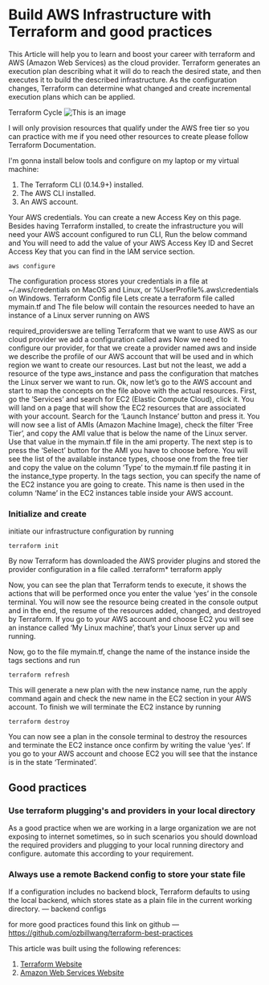 # Build AWS Infrastructure with Terraform and good practices

This Article will help you to learn and boost your career with terraform and AWS (Amazon Web Services) as the cloud provider.
Terraform generates an execution plan describing what it will do to reach the desired state, and then executes it to build the described infrastructure. As the configuration changes, Terraform can determine what changed and create incremental execution plans which can be applied.

Terraform Cycle
![This is an image](https://myoctocat.com/assets/images/base-octocat.svg)


I will only provision resources that qualify under the AWS free tier so you can practice with me if you need other resources to create please follow Terraform Documentation.

I'm gonna install below tools and configure on my laptop or my virtual machine:

1. The Terraform CLI (0.14.9+) installed.
2. The AWS CLI installed.
3. An AWS account.

Your AWS credentials. You can create a new Access Key on this page.
Besides having Terraform installed, to create the infrastructure you will need your AWS account configured to run CLI, Run the below command and You will need to add the value of your AWS Access Key ID and Secret Access Key that you can find in the IAM service section.

```
aws configure
```

The configuration process stores your credentials in a file at ~/.aws/credentials on MacOS and Linux, or %UserProfile%\.aws\credentials on Windows.
Terraform Config file
Lets create a terraform file called mymain.tf and The file below will contain the resources needed to have an instance of a Linux server running on AWS

required_providerswe are telling Terraform that we want to use AWS as our cloud provider we add a configuration called aws
Now we need to configure our provider, for that we create a provider named aws and inside we describe the profile of our AWS account that will be used and in which region we want to create our resources.
Last but not the least, we add a resource of the type aws_instance and pass the configuration that matches the Linux server we want to run.
Ok, now let’s go to the AWS account and start to map the concepts on the file above with the actual resources.
First, go the ‘Services’ and search for EC2 (Elastic Compute Cloud), click it. You will land on a page that will show the EC2 resources that are associated with your account. Search for the ‘Launch Instance’ button and press it. You will now see a list of AMIs (Amazon Machine Image), check the filter ‘Free Tier’, and copy the AMI value that is below the name of the Linux server. Use that value in the mymain.tf file in the ami property.
The next step is to press the ‘Select’ button for the AMI you have to choose before. You will see the list of the available instance types, choose one from the free tier and copy the value on the column ‘Type’ to the mymain.tf file pasting it in the instance_type property.
In the tags section, you can specify the name of the EC2 instance you are going to create. This name is then used in the column ‘Name’ in the EC2 instances table inside your AWS account.

### Initialize and create

initiate our infrastructure configuration by running

```
terraform init
```
By now Terraform has downloaded the AWS provider plugins and stored the provider configuration in a file called .terraform*
terraform apply

Now, you can see the plan that Terraform tends to execute, it shows the actions that will be performed once you enter the value ‘yes’ in the console terminal.
You will now see the resource being created in the console output and in the end, the resume of the resources added, changed, and destroyed by Terraform.
If you go to your AWS account and choose EC2 you will see an instance called ‘My Linux machine’, that’s your Linux server up and running.

Now, go to the file mymain.tf, change the name of the instance inside the tags sections and run

```
terraform refresh
```
This will generate a new plan with the new instance name, run the apply command again and check the new name in the EC2 section in your AWS account.
To finish we will terminate the EC2 instance by running

```
terraform destroy
```

You can now see a plan in the console terminal to destroy the resources and terminate the EC2 instance once confirm by writing the value ‘yes’. If you go to your AWS account and choose EC2 you will see that the instance is in the state ‘Terminated’.

## Good practices

### Use terraform plugging's and providers in your local directory

As a good practice when we are working in a large organization we are not exposing to internet sometimes, so in such scenarios you should download the required providers and plugging to your local running directory and configure. automate this according to your requirement.

### Always use a remote Backend config to store your state file

If a configuration includes no backend block, Terraform defaults to using the local backend, which stores state as a plain file in the current working directory. — backend configs

for more good practices found this link on github — https://github.com/ozbillwang/terraform-best-practices

This article was built using the following references:
1.  [Terraform Website](https://www.terraform.io/)
2.  [Amazon Web Services Website](https://aws.amazon.com/)
